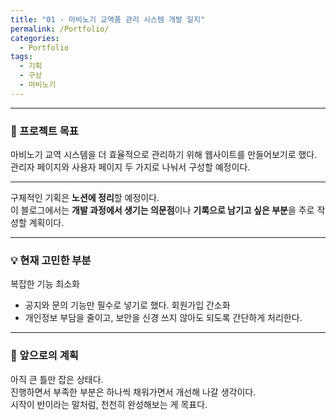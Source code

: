 ```yaml
---
title: "01 - 마비노기 교역품 관리 시스템 개발 일지"
permalink: /Portfolio/
categories:
  - Portfolio
tags:
  - 기획
  - 구상
  - 마비노기
---
```


*** 

### 🎯 프로젝트 목표  
마비노기 교역 시스템을 더 효율적으로 관리하기 위해 웹사이트를 만들어보기로 했다.
관리자 페이지와 사용자 페이지 두 가지로 나눠서 구성할 예정이다.

***

구체적인 기획은 **노션에 정리**할 예정이다.  
이 블로그에서는 **개발 과정에서 생기는 의문점**이나 **기록으로 남기고 싶은 부분**을 주로 작성할 계획이다.

---

### 💡 현재 고민한 부분  
복잡한 기능 최소화
 - 공지와 문의 기능만 필수로 넣기로 했다.
회원가입 간소화
 - 개인정보 부담을 줄이고, 보안을 신경 쓰지 않아도 되도록 간단하게 처리한다.

---

### 🚀 앞으로의 계획
아직 큰 틀만 잡은 상태다.  
진행하면서 부족한 부분은 하나씩 채워가면서 개선해 나갈 생각이다.  
시작이 반이라는 말처럼, 천천히 완성해보는 게 목표다.

